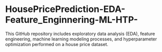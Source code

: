 # HousePricePrediction-EDA-Feature_Enginnering-ML-HTP-
This GitHub repository includes exploratory data analysis (EDA), feature engineering, machine learning modeling processes, and hyperparameter optimization performed on a house price dataset.
